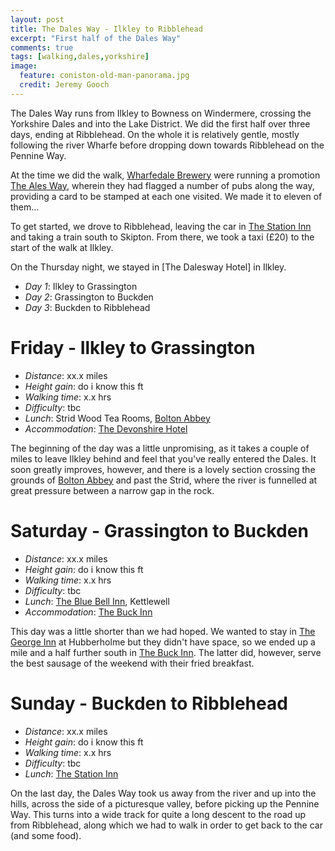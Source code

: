 ```yaml
---
layout: post
title: The Dales Way - Ilkley to Ribblehead
excerpt: "First half of the Dales Way"
comments: true
tags: [walking,dales,yorkshire]
image:
  feature: coniston-old-man-panorama.jpg
  credit: Jeremy Gooch
---
```


The Dales Way runs from Ilkley to Bowness on Windermere, crossing the Yorkshire Dales and into the Lake District.  We did the first half over three days, ending at Ribblehead.  On the whole it is relatively gentle, mostly following the river Wharfe before dropping down towards Ribblehead on the Pennine Way.

At the time we did the walk, [Wharfedale Brewery] were running a promotion [The Ales Way], wherein they had flagged a number of pubs along the way, providing a card to be stamped at each one visited.  We made it to eleven of them...

To get started, we drove to Ribblehead, leaving the car in [The Station Inn] and taking a train south to Skipton.  From there, we took a taxi (£20) to the start of the walk at Ilkley.

On the Thursday night, we stayed in [The Dalesway Hotel] in Ilkley.

- *Day 1*: Ilkley to Grassington
- *Day 2*: Grassington to Buckden
- *Day 3*: Buckden to Ribblehead


# Friday - Ilkley to Grassington

- *Distance*: xx.x miles
- *Height gain*: do i know this ft
- *Walking time*: x.x hrs
- *Difficulty*: tbc
- *Lunch*: Strid Wood Tea Rooms, [Bolton Abbey]
- *Accommodation*: [The Devonshire Hotel]

The beginning of the day was a little unpromising, as it takes a couple of miles to leave Ilkley behind and feel that you've really entered the Dales.  It soon greatly improves, however, and there is a lovely section crossing the grounds of [Bolton Abbey] and past the Strid, where the river is funnelled at great pressure between a narrow gap in the rock.


# Saturday - Grassington to Buckden

- *Distance*: xx.x miles
- *Height gain*: do i know this ft
- *Walking time*: x.x hrs
- *Difficulty*: tbc
- *Lunch*: [The Blue Bell Inn], Kettlewell
- *Accommodation*: [The Buck Inn]

This day was a little shorter than we had hoped.  We wanted to stay in [The George Inn] at Hubberholme but they didn't have space, so we ended up a mile and a half further south in [The Buck Inn].  The latter did, however, serve the best sausage of the weekend with their fried breakfast.


# Sunday - Buckden to Ribblehead

- *Distance*: xx.x miles
- *Height gain*: do i know this ft
- *Walking time*: x.x hrs
- *Difficulty*: tbc
- *Lunch*: [The Station Inn]

On the last day, the Dales Way took us away from the river and up into the hills, across the side of a picturesque valley, before picking up the Pennine Way.  This turns into a wide track for quite a long descent to the road up from Ribblehead, along which we had to walk in order to get back to the car (and some food).


[Dalesway Hotel]: http://thedaleswayhotel.co.uk
[Wharfedale Brewery]: http://www.wharfedalebrewery.com
[The Ales Way]: http://thealesway.com/
[The Station Inn]: http://www.thestationinn.net
[Bolton Abbey]: http://boltonabbey.com/
[The Devonshire Hotel]: http://www.thedevonshiregrassington.co.uk/
[The Blue Bell Inn]: http://www.bluebellkettlewell.co.uk/
[The George Inn]: http://www.thegeorge-inn.co.uk/
[The Buck Inn]: http://buckinnbuckden.co.uk/